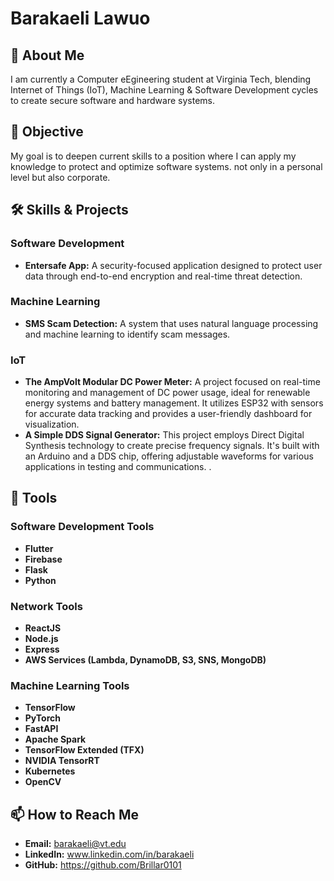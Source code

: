 # Barakaeli Lawuo

## 🌟 About Me
I am currently a Computer eEgineering student at Virginia Tech, blending Internet of Things (IoT), Machine Learning & Software Development cycles to create secure software and hardware systems. 

## 🎯 Objective
My goal is to deepen current skills to a position where I can apply my knowledge to protect and optimize software systems. not only in a personal level but also corporate.

## 🛠 Skills & Projects
### Software Development
- **Entersafe App:** A security-focused application designed to protect user data through end-to-end encryption and real-time threat detection.


### Machine Learning
- **SMS Scam Detection:** A system that uses natural language processing and machine learning to identify scam messages.

### IoT
- **The AmpVolt Modular DC Power Meter:** A project focused on real-time monitoring and management of DC power usage, ideal for renewable energy systems and battery management. It utilizes ESP32 with sensors for accurate data tracking and provides a user-friendly dashboard for visualization.
- **A Simple DDS Signal Generator:** This project employs Direct Digital Synthesis technology to create precise frequency signals. It's built with an Arduino and a DDS chip, offering adjustable waveforms for various applications in testing and communications.
.

## 🧰 Tools
### Software Development Tools
- **Flutter**
- **Firebase**
- **Flask**
- **Python**

### Network Tools
- **ReactJS**
- **Node.js**
- **Express**
- **AWS Services (Lambda, DynamoDB, S3, SNS, MongoDB)**

### Machine Learning Tools
- **TensorFlow**
- **PyTorch**
- **FastAPI**
- **Apache Spark**
- **TensorFlow Extended (TFX)**
- **NVIDIA TensorRT**
- **Kubernetes**
- **OpenCV**

## 📫 How to Reach Me
- **Email:** barakaeli@vt.edu
- **LinkedIn:** www.linkedin.com/in/barakaeli
- **GitHub:** https://github.com/Brillar0101
